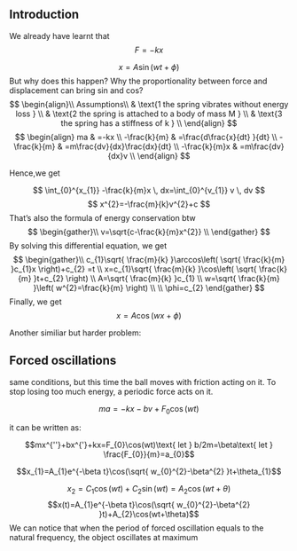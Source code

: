 ## Introduction
We already have learnt that
$$
\begin{equation}
F=-kx
\end{equation}
$$


$$
x=A\sin (wt+\phi)
$$
But why does this happen? Why the proportionality between force and displacement can bring sin and cos?
$$
\begin{align}\\
 Assumptions\\
 & \text{1 the spring vibrates without energy loss } \\
 & \text{2 the spring is attached to a body of mass M } \\
 & \text{3 the spring has a stiffness of k } \\
\end{align}
$$
$$
\begin{align}
 ma & =-kx \\
 -\frac{k}{m} & =\frac{d\frac{x}{dt} }{dt} \\
 -\frac{k}{m} & =m\frac{dv}{dx}\frac{dx}{dt} \\
 -\frac{k}{m}x & =m\frac{dv}{dx}v \\
\end{align}
$$

$\text{Hence,we get}$

$$
\int_{0}^{x_{1}} -\frac{k}{m}x \, dx=\int_{0}^{v_{1}} v \, dv
$$
$$
x^{2}=-\frac{m}{k}v^{2}+c
$$
$\text{That's also the formula of energy conservation btw}$
$$
\begin{gather}\\
v=\sqrt{c-\frac{k}{m}x^{2}} \\
\end{gather}
$$
$\text{ By solving this differential equation, we get }$
$$
\begin{gather}\\
 c_{1}\sqrt{ \frac{m}{k} }\arccos\left( \sqrt{ \frac{k}{m} }c_{1}x \right)+c_{2} =t \\
 x=c_{1}\sqrt{ \frac{m}{k} }\cos\left( \sqrt{ \frac{k}{m} }t+c_{2} \right) \\
 A=\sqrt{ \frac{m}{k} }c_{1} \\
 w=\sqrt{ \frac{k}{m} }\left( w^{2}=\frac{k}{m} \right) \\ \\
 \phi=c_{2}
 \end{gather}
$$
Finally, we get 
$$
x=A\cos(wx+\phi)
$$




Another similiar but harder problem:

## Forced oscillations
same conditions, but this time the ball moves with friction acting on it. To stop losing too much energy, a periodic force acts on it.

$$ma = -kx-bv+F_{0}\cos(wt)$$

it can be written as:

$$mx^{''}+bx^{'}+kx=F_{0}\cos(wt)\text{ let  } b/2m=\beta\text{ let } \frac{F_{0}}{m}=a_{0}$$



$$x_{1}=A_{1}e^{-\beta t}\cos(\sqrt{ w_{0}^{2}-\beta^{2} }t+\theta_{1}$$

 
$$x_{2}=C_{1}\cos(wt)+C_{2}\sin(wt)=A_{2}\cos(wt+\theta)$$
$$x(t)=A_{1}e^{-\beta t}\cos(\sqrt{ w_{0}^{2}-\beta^{2} }t)+A_{2}\cos(wt+\theta)$$
We can notice that when the period of forced oscillation equals to the natural frequency, the object oscillates at maximum
